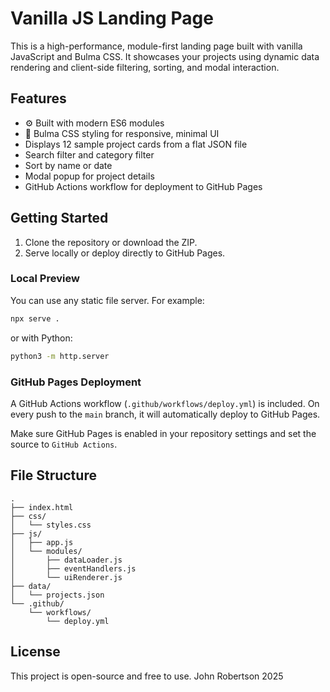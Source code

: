 # Vanilla JS Landing Page

This is a high-performance, module-first landing page built with vanilla JavaScript and Bulma CSS. It showcases your projects using dynamic data rendering and client-side filtering, sorting, and modal interaction.

## Features

- ⚙️ Built with modern ES6 modules
- 🧩 Bulma CSS styling for responsive, minimal UI
- Displays 12 sample project cards from a flat JSON file
- Search filter and category filter
- Sort by name or date
- Modal popup for project details
- GitHub Actions workflow for deployment to GitHub Pages

## Getting Started

1. Clone the repository or download the ZIP.
2. Serve locally or deploy directly to GitHub Pages.

### Local Preview

You can use any static file server. For example:

```bash
npx serve .
```

or with Python:

```bash
python3 -m http.server
```

### GitHub Pages Deployment

A GitHub Actions workflow (`.github/workflows/deploy.yml`) is included. On every push to the `main` branch, it will automatically deploy to GitHub Pages.

Make sure GitHub Pages is enabled in your repository settings and set the source to `GitHub Actions`.

## File Structure

```
.
├── index.html
├── css/
│   └── styles.css
├── js/
│   ├── app.js
│   └── modules/
│       ├── dataLoader.js
│       ├── eventHandlers.js
│       └── uiRenderer.js
├── data/
│   └── projects.json
└── .github/
    └── workflows/
        └── deploy.yml
```

## License

This project is open-source and free to use.
John Robertson 2025
